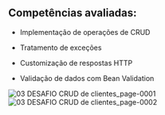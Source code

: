 ## Competências avaliadas:
- Implementação de operações de CRUD

- Tratamento de exceções

- Customização de respostas HTTP

- Validação de dados com Bean Validation


![03 DESAFIO CRUD de clientes_page-0001](https://github.com/alanfborges/desafio-crud-clients/assets/88783798/e82fe10d-3700-45f0-92c5-3c0dd042d9b9)
![03 DESAFIO CRUD de clientes_page-0002](https://github.com/alanfborges/desafio-crud-clients/assets/88783798/9d0a64b3-168d-43dd-9333-aa153d64868b)
